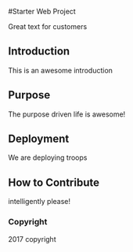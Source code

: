 #Starter Web Project

Great text for customers

## Introduction

This is an awesome introduction

## Purpose

The purpose driven life is awesome!

## Deployment

We are deploying troops

## How to Contribute

intelligently please!

### Copyright

2017 copyright